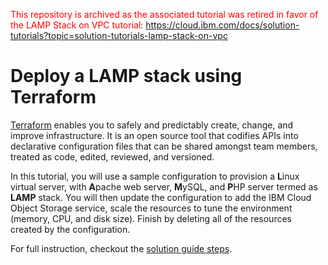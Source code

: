 <span style="color:red">This repository is archived as the associated tutorial was retired in favor of the LAMP Stack on VPC tutorial: https://cloud.ibm.com/docs/solution-tutorials?topic=solution-tutorials-lamp-stack-on-vpc</span>

# Deploy a LAMP stack using Terraform

[Terraform](https://www.terraform.io/) enables you to safely and predictably create, change, and improve infrastructure. It is an open source tool that codifies APIs into declarative configuration files that can be shared amongst team members, treated as code, edited, reviewed, and versioned.

In this tutorial, you will use a sample configuration to provision a **L**inux virtual server, with **A**pache web server, **M**ySQL, and **P**HP server termed as **LAMP** stack. You will then update the configuration to add the IBM Cloud  Object Storage service, scale the resources to tune the environment (memory, CPU, and disk size). Finish by deleting all of the resources created by the configuration.

For full instruction, checkout the [solution guide steps](https://cloud.ibm.com/docs/solution-tutorials?topic=solution-tutorials-infrastructure-as-code-terraform).
